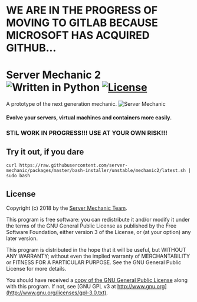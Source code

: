 # WE ARE IN THE PROGRESS OF MOVING TO GITLAB BECAUSE MICROSOFT HAS ACQUIRED GITHUB...

# Server Mechanic 2 ![Written in Python](https://img.shields.io/badge/python-2.7,%203.2,%203.3,%203.4,%203.5-blue.svg) [![License](https://img.shields.io/badge/License-GPL%203-yellow.svg)](http://www.gnu.org/licenses/)

A prototype of the next generation mechanic.
![Server Mechanic](https://server-mechanic.github.io/website/images/mechanic_small.png "Server Mechanic")

#### Evolve your servers, virtual machines and containers more easily.

### STIL WORK IN PROGRESS!!! USE AT YOUR OWN RISK!!!

## Try it out, if you dare
```
curl https://raw.githubusercontent.com/server-mechanic/packages/master/bash-installer/unstable/mechanic2/latest.sh | sudo bash
```

## License

Copyright (c) 2018 by the [Server Mechanic Team](https://github.com/orgs/server-mechanic/people).

This program is free software: you can redistribute it and/or modify
it under the terms of the GNU General Public License as published by
the Free Software Foundation, either version 3 of the License, or
(at your option) any later version.

This program is distributed in the hope that it will be useful,
but WITHOUT ANY WARRANTY; without even the implied warranty of
MERCHANTABILITY or FITNESS FOR A PARTICULAR PURPOSE.  See the
GNU General Public License for more details.

You should have received a [copy of the GNU General Public License](license)
along with this program.  If not, see [GNU GPL v3 at http://www.gnu.org](http://www.gnu.org/licenses/gpl-3.0.txt).
